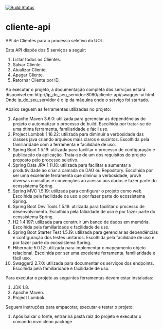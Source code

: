 [![Build Status](https://travis-ci.org/jaderdomonte/cliente-api.svg?branch=master)](https://travis-ci.org/jaderdomonte/cliente-api)
# cliente-api

API de Clientes para o processo seletivo do UOL.

Esta API dispõe dos 5 serviços a seguir:
1. Listar todos os Clientes.
2. Salvar Cliente.
3. Atualizar Cliente.
4. Apagar Cliente.
5. Retornar Cliente por ID.

Ao executar o projeto, a documentação completa dos serviços estará disponível em http://ip_do_seu_servidor:8080/cliente-api/swagger-ui.html. Onde ip_do_seu_servidor é o ip da máquina onde o serviço foi startado.

Abaixo seguem as ferramentas utilizadas no projeto:
1. Apache Maven 3.6.0: utilizada para gerenciar as dependências do projeto e automatizar o processo de build. Escolhida por tratar-se de uma ótima ferramenta, familiaridade e fácil uso.
2. Project Lombok 1.16.22: utilizada para diminuir a verbosidade das classes java criando arquivos mais claros e sucintos. Escolhida pela familiaridade com a ferramenta e facilidade de uso.
3. Spring Boot 1.5.19: utilizada para facilitar o processo de configuração e publicação da aplicação. Trata-se de um dos requisitos do projeto proposto pelo processo seletivo.
4. Spring Data JPA 1.11.18: utilizada para facilitar e aumentar a produtividade ao criar a camada de DAO ou Repository. Escolhida por ser uma excelente ferramenta que diminui a verbosidade, provê diversas consultas e convenções ao acesso aos dados e fazer parte do ecossistema Spring.
5. Spring MVC 1.5.19: utilizada para configurar o projeto como web. Escolhida pela facilidade de uso e por fazer parte do ecossistema Spring.
6. Spring Boot Dev Tools 1.5.19: utilizada para facilitar o processo de desenvolvimento. Escolhida pela falicidade de uso e por fazer parte do ecossistema Spring.
7. H2 1.4.197: utilizada para construir um banco de dados em memória. Escolhida pela familiaridade e facilidade de uso.
8. Spring Boot Starter Test 1.5.19: utilizada para gerenciar as dependências e configuração dos testes unitários. Escolhida pela facilidade de uso e por fazer parte do ecossistema Spring.
9. Hibernate 5.0.12: utilizada para implementar o mapeamento objeto relacional. Escolhida por ser uma excelente ferramenta, familiaridade e fácil uso.
10. Swagger2 2.7.0: utilizada para documentar os serviços dos endpoints. Escolhida pela familiaridade e facilidade de uso.

Para executar o projeto as seguintes ferramentas devem estar instaladas:
1. JDK 1.8.
2. Apache Maven.
3. Project Lombok.

Seguem instruções para empacotar, executar e testar o projeto:
1. Após baixar o fonte, entrar na pasta raiz do projeto e executar o comando mvn clean package 